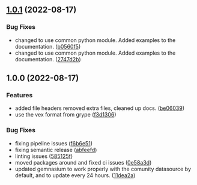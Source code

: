## [1.0.1](https://gitlab.com/lmco/hoppr/utilities/supply-chain-security/hoppr-cop/compare/v1.0.0...v1.0.1) (2022-08-17)


### Bug Fixes

* changed to use common python module.  Added examples to the documentation. ([b0560f5](https://gitlab.com/lmco/hoppr/utilities/supply-chain-security/hoppr-cop/commit/b0560f5f0300e1c8fc585f1a0bc0e764f48d7806))
* changed to use common python module.  Added examples to the documentation. ([2747d2b](https://gitlab.com/lmco/hoppr/utilities/supply-chain-security/hoppr-cop/commit/2747d2bf1254185c5356f3a67769c5abba00c322))

## 1.0.0 (2022-08-17)


### Features

* added file headers removed extra files, cleaned up docs. ([be06039](https://gitlab.com/lmco/hoppr/utilities/supply-chain-security/hoppr-cop/commit/be060391ac6d22bf0b093fc442550a51f7d20a03))
* use the vex format from grype ([f3d1306](https://gitlab.com/lmco/hoppr/utilities/supply-chain-security/hoppr-cop/commit/f3d13069dfe8f6979d4cff8335ef3f6820faa4cf))


### Bug Fixes

* fixing pipeline issues ([f6b6e51](https://gitlab.com/lmco/hoppr/utilities/supply-chain-security/hoppr-cop/commit/f6b6e51232c8b22a89c7149306a187b1882ab96f))
* fixing semantic release ([abfeefd](https://gitlab.com/lmco/hoppr/utilities/supply-chain-security/hoppr-cop/commit/abfeefd1cff350de63056d973074a537c98837cb))
* linting issues ([585125f](https://gitlab.com/lmco/hoppr/utilities/supply-chain-security/hoppr-cop/commit/585125f1022793e807a32455828483c58f1a7809))
* moved packages around and fixed ci issues ([0e58a3d](https://gitlab.com/lmco/hoppr/utilities/supply-chain-security/hoppr-cop/commit/0e58a3d15d6a39a04be5ba7a2eac8820076ce635))
* updated gemnasium to work properly with the comunity datasource by default, and to update every 24 hours. ([11dea2a](https://gitlab.com/lmco/hoppr/utilities/supply-chain-security/hoppr-cop/commit/11dea2aa3ce28c31f0aa97bead3686071ffafbec))
